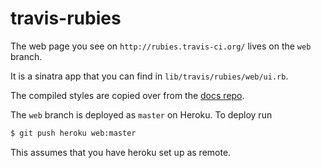 # travis-rubies

The web page you see on `http://rubies.travis-ci.org/` lives on the `web` branch.

It is a sinatra app that you can find in `lib/travis/rubies/web/ui.rb`.

The compiled styles are copied over from the [docs repo](https://github.com/travis-ci/docs-travis-ci-com/).

The `web` branch is deployed as `master` on Heroku. To deploy run

```bash
$ git push heroku web:master
```

This assumes that you have heroku set up as remote.
